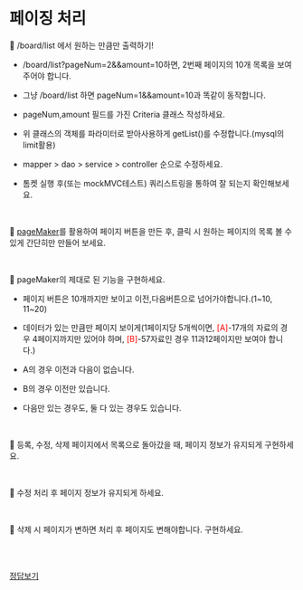 # 페이징 처리

 🚀 /board/list 에서 원하는 만큼만 출력하기!

 - /board/list?pageNum=2&&amount=10하면, 2번째 페이지의 10개 목록을 보여주어야 합니다.

 - 그냥 /board/list 하면 pageNum=1&&amount=10과 똑같이 동작합니다.

 - pageNum,amount 필드를 가진 Criteria 클래스 작성하세요.

 - 위 클래스의 객체를 파라미터로 받아사용하게 getList()를 수정합니다.(mysql의 limit활용)
 
 - mapper > dao > service > controller 순으로 수정하세요.

 - 톰켓 실행 후(또는 mockMVC테스트) 쿼리스트링을 통하여 잘 되는지 확인해보세요.

<br/>

 🚀 [pageMaker](https://github.com/sonchanwoo/projectlet/blob/main/pageMaker)를 활용하여 페이지 버튼을 만든 후, 클릭 시 원하는 페이지의 목록 볼 수 있게 간단히만 만들어 보세요.

<br/>

 🚀 pageMaker의 제대로 된 기능을 구현하세요.

 - 페이지 버튼은 10개까지만 보이고 이전,다음버튼으로 넘어가야합니다.(1~10, 11~20)

 - 데이터가 있는 만큼만 페이지 보이게(1페이지당 5개씩이면, <span style="color:red">[A]</span>-17개의 자료의 경우 4페이지까지만 있어야 하며, <span style="color:red">[B]</span>-57자료인 경우 11과12페이지만 보여야 합니다.)

 - A의 경우 이전과 다음이 없습니다.

 - B의 경우 이전만 있습니다.

 - 다음만 있는 경우도, 둘 다 있는 경우도 있습니다.

<br/>

 🚀 등록, 수정, 삭제 페이지에서 목록으로 돌아갔을 때, 페이지 정보가 유지되게 구현하세요.

<br/>

 🚀 수정 처리 후 페이지 정보가 유지되게 하세요.

<br/>

 🚀 삭제 시 페이지가 변하면 처리 후 페이지도 변해야합니다. 구현하세요.

<br/><br/>

[정답보기](https://github.com/sonchanwoo/workbook/blob/main/gugucoding_spring/resource/5_answer.md)